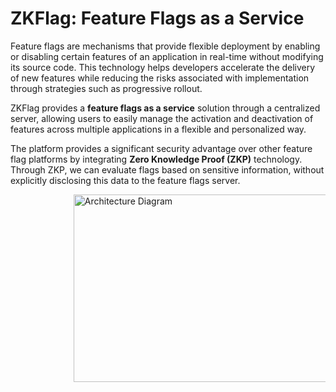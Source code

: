 # ZKFlag: Feature Flags as a Service

Feature flags are mechanisms that provide flexible deployment by 
enabling or disabling certain features of an application in real-time without modifying its source code. This technology helps developers accelerate the delivery of new features while reducing the risks associated with implementation through strategies such as progressive rollout.

ZKFlag provides a **feature flags as a service** solution through a centralized server, allowing users to easily manage the activation and deactivation of features across multiple applications in a flexible and personalized way.

The platform provides a significant security advantage over other feature flag platforms by integrating **Zero Knowledge Proof (ZKP)** technology. Through ZKP, we can evaluate flags based on sensitive information, without explicitly disclosing this data to the feature flags server.

<div style="display: flex; justify-content: center; align-items: center; margin-left: 20%;">
  <img src="./images/arhitecture_diagram.png" alt="Architecture Diagram" width="500" height="300">
</div>

